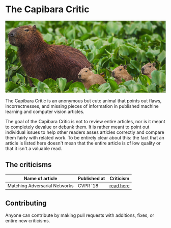 The Capibara Critic
================

![Capibara](capibara2.png)

The Capibara Critic is an anonymous but cute animal that points out flaws, incorrectnesses, and missing pieces of information in published machine learning and computer vision articles.

The goal of the Capibara Critic is not to review entire articles, nor is it meant to completely devalue or debunk them. It is rather meant to point out individual issues to help other readers asses articles correctly and compare them fairly with related work. To be entirely clear about this: the fact that an article is listed here doesn't mean that the entire article is of low quality or that it isn't a valuable read.


The criticisms
-------------

| Name of article                                | Published at | Criticism                                |
|------------------------------------------------|--------------|------------------------------------------|
| Matching Adversarial Networks                  | CVPR '18     | [read here](criticism/00_MatAN.md)       |


Contributing
-------------

Anyone can contribute by making pull requests with additions, fixes, or entire new criticisms.
